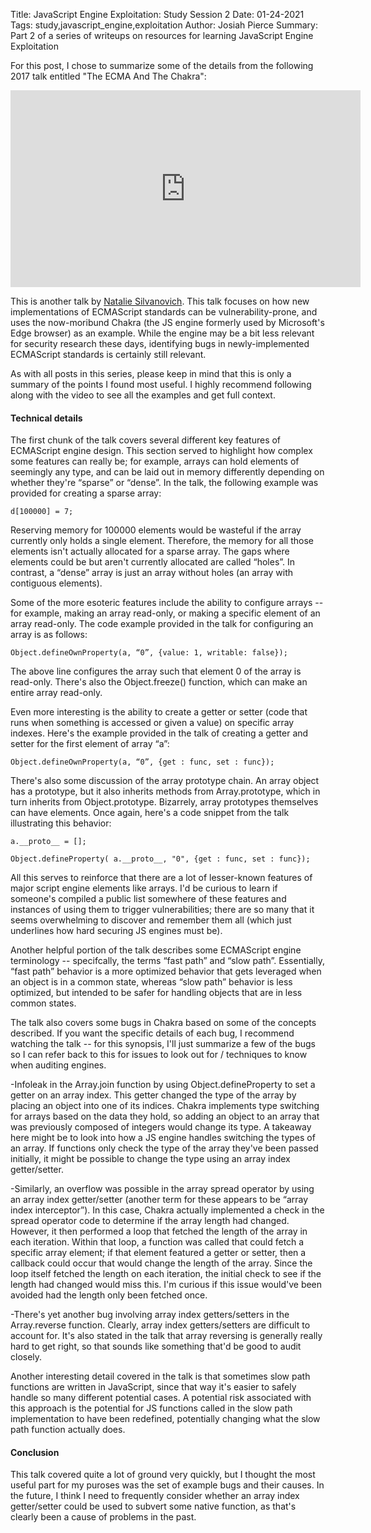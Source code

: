 Title: JavaScript Engine Exploitation: Study Session 2
Date: 01-24-2021
Tags: study,javascript_engine,exploitation
Author: Josiah Pierce
Summary: Part 2 of a series of writeups on resources for learning JavaScript Engine Exploitation

For this post, I chose to summarize some of the details from the following 2017 talk entitled "The ECMA And The Chakra":

<iframe width="560" height="315" src="https://www.youtube.com/embed/P4NI4qYWqes" frameborder="0" allow="accelerometer; autoplay; clipboard-write; encrypted-media; gyroscope; picture-in-picture" allowfullscreen></iframe>

This is another talk by [Natalie Silvanovich](https://twitter.com/natashenka). This talk focuses on how new implementations of ECMAScript standards can be vulnerability-prone, and uses the now-moribund Chakra (the JS engine formerly used by Microsoft's Edge browser) as an example. While the engine may be a bit less relevant for security research these days, identifying bugs in newly-implemented ECMAScript standards is certainly still relevant.

As with all posts in this series, please keep in mind that this is only a summary of the points I found most useful. I highly recommend following along with the video to see all the examples and get full context.

#### Technical details

The first chunk of the talk covers several different key features of ECMAScript engine design. This section served to highlight how complex some features can really be; for example, arrays can hold elements of seemingly any type, and can be laid out in memory differently depending on whether they're “sparse” or “dense”. In the talk, the following example was provided for creating a sparse array:

`d[100000] = 7;`

Reserving memory for 100000 elements would be wasteful if the array currently only holds a single element. Therefore, the memory for all those elements isn't actually allocated for a sparse array. The gaps where elements could be but aren't currently allocated are called “holes”. In contrast, a “dense” array is just an array without holes (an array with contiguous elements).

Some of the more esoteric features include the ability to configure arrays -- for example, making an array read-only, or making a specific element of an array read-only. The code example provided in the talk for configuring an array is as follows:

`Object.defineOwnProperty(a, “0”, {value: 1, writable: false});`

The above line configures the array such that element 0 of the array is read-only. There's also the Object.freeze() function, which can make an entire array read-only.

Even more interesting is the ability to create a getter or setter (code that runs when something is accessed or given a value) on specific array indexes. Here's the example provided in the talk of creating a getter and setter for the first element of array “a”:

`Object.defineOwnProperty(a, “0”, {get : func, set : func});`

There's also some discussion of the array prototype chain. An array object has a prototype, but it also inherits methods from Array.prototype, which in turn inherits from Object.prototype. Bizarrely, array prototypes themselves can have elements. Once again, here's a code snippet from the talk illustrating this behavior:

`a.__proto__ = [];`

`Object.defineProperty( a.__proto__, "0", {get : func, set : func});`

All this serves to reinforce that there are a lot of lesser-known features of major script engine elements like arrays. I'd be curious to learn if someone's compiled a public list somewhere of these features and instances of using them to trigger vulnerabilities; there are so many that it seems overwhelming to discover and remember them all (which just underlines how hard securing JS engines must be).

Another helpful portion of the talk describes some ECMAScript engine terminology -- specifcally, the terms “fast path” and “slow path”. Essentially, “fast path” behavior is a more optimized behavior that gets leveraged when an object is in a common state, whereas “slow path” behavior is less optimized, but intended to be safer for handling objects that are in less common states.

The talk also covers some bugs in Chakra based on some of the concepts described. If you want the specific details of each bug, I recommend watching the talk -- for this synopsis, I'll just summarize a few of the bugs so I can refer back to this for issues to look out for / techniques to know when auditing engines.

-Infoleak in the Array.join function by using Object.defineProperty to set a getter on an array index. This getter changed the type of the array by placing an object into one of its indices. Chakra implements type switching for arrays based on the data they hold, so adding an object to an array that was previously composed of integers would change its type. A takeaway here might be to look into how a JS engine handles switching the types of an array. If functions only check the type of the array they've been passed initially, it might be possible to change the type using an array index getter/setter.

-Similarly, an overflow was possible in the array spread operator by using an array index getter/setter (another term for these appears to be “array index interceptor”). In this case, Chakra actually implemented a check in the spread operator code to determine if the array length had changed. However, it then performed a loop that fetched the length of the array in each iteration. Within that loop, a function was called that could fetch a specific array element; if that element featured a getter or setter, then a callback could occur that would change the length of the array. Since the loop itself fetched the length on each iteration, the initial check to see if the length had changed would miss this. I'm curious if this issue would've been avoided had the length only been fetched once. 

-There's yet another bug involving array index getters/setters in the Array.reverse function. Clearly, array index getters/setters are difficult to account for. It's also stated in the talk that array reversing is generally really hard to get right, so that sounds like something that'd be good to audit closely. 

Another interesting detail covered in the talk is that sometimes slow path functions are written in JavaScript, since that way it's easier to safely handle so many different potential cases. A potential risk associated with this approach is the potential for JS functions called in the slow path implementation to have been redefined, potentially changing what the slow path function actually does.

#### Conclusion

This talk covered quite a lot of ground very quickly, but I thought the most useful part for my puroses was the set of example bugs and their causes. In the future, I think I need to frequently consider whether an array index getter/setter could be used to subvert some native function, as that's clearly been a cause of problems in the past.
